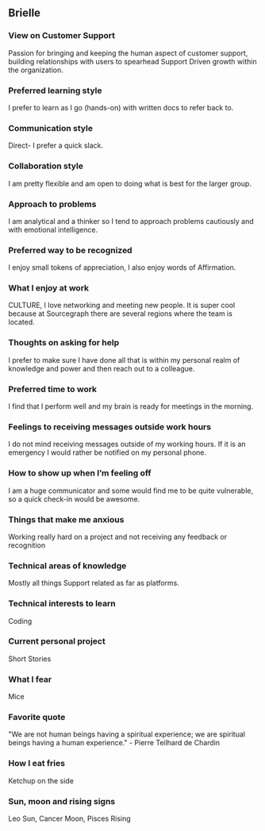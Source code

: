 ## Brielle


### View on Customer Support
Passion for bringing and keeping the human aspect of customer support, building relationships with users to spearhead Support Driven growth within the organization.


### Preferred learning style
I prefer to learn as I go (hands-on) with written docs to refer back to.

### Communication style
Direct- I prefer a quick slack.

### Collaboration style
I am pretty flexible and am open to doing what is best for the larger group. 

### Approach to problems
I am analytical and a thinker so I tend to approach problems cautiously and with emotional intelligence. 

### Preferred way to be recognized
I enjoy small tokens of appreciation, I also enjoy words of Affirmation.

### What I enjoy at work
CULTURE, I love networking and meeting new people. It is super cool because at Sourcegraph there are several regions where the team is located. 


### Thoughts on asking for help
I prefer to make sure I have done all that is within my personal realm of knowledge and power and then reach out to a colleague. 

### Preferred time to work
I find that I perform well and my brain is ready for meetings in the morning. 


### Feelings to receiving messages outside work hours
I do not mind receiving messages outside of my working hours. If it is an emergency I would rather be notified on my personal phone. 

### How to show up when I’m feeling off
I am a huge communicator and some would find me to be quite vulnerable, so a quick check-in would be awesome. 


### Things that make me anxious
Working really hard on a project and not receiving any feedback or recognition 


### Technical areas of knowledge
Mostly all things Support related as far as platforms. 


### Technical interests to learn
Coding

### Current personal project
Short Stories

### What I fear
Mice

### Favorite quote
"We are not human beings having a spiritual experience; we are spiritual beings having a human experience." - Pierre Teilhard de Chardin


### How I eat fries
Ketchup on the side 


### Sun, moon and rising signs
Leo Sun, Cancer Moon, Pisces Rising 
